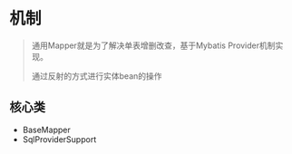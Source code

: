 # 机制

> 通用Mapper就是为了解决单表增删改查，基于Mybatis Provider机制实现。
>
> 通过反射的方式进行实体bean的操作

## 核心类

- BaseMapper
- SqlProviderSupport

